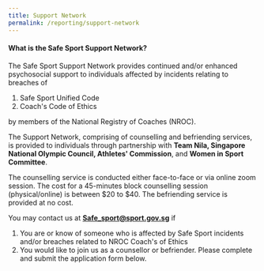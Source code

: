 ```yaml
---
title: Support Network
permalink: /reporting/support-network
---
```

#### What is the Safe Sport Support Network?

The Safe Sport Support Network provides continued and/or enhanced psychosocial support to individuals affected by incidents relating to breaches of
1. Safe Sport Unified Code
2. Coach's Code of Ethics

by members of the National Registry of Coaches (NROC).

The Support Network, comprising of counselling and befriending services, is provided to individuals through partnership with **Team Nila, Singapore National Olympic Council, Athletes' Commission**, and **Women in Sport Committee**.

The counselling service is conducted either face-to-face or via online zoom session. The cost for a 45-minutes block counselling session (physical/online) is between $20 to $40. The befriending service is provided at no cost.

You may contact us at **Safe_sport@sport.gov.sg** if 
1. You are or know of someone who is affected by Safe Sport incidents and/or breaches related to NROC Coach's of Ethics
2. You would like to join us as a counsellor or befriender. Please complete and submit the application form below.